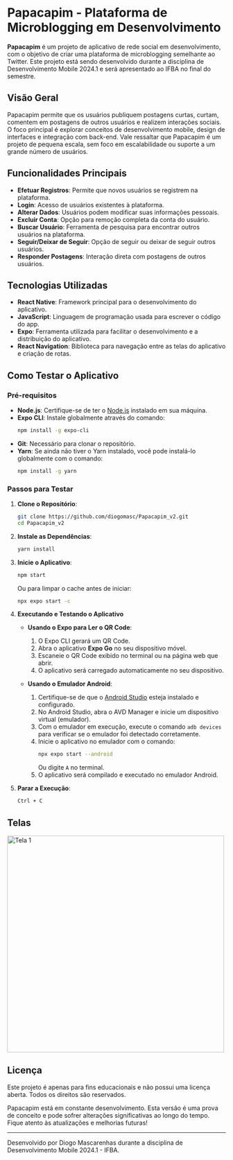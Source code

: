 ﻿# Papacapim - Plataforma de Microblogging em Desenvolvimento

**Papacapim** é um projeto de aplicativo de rede social em desenvolvimento, com o objetivo de criar uma plataforma de microblogging semelhante ao Twitter. Este projeto está sendo desenvolvido durante a disciplina de Desenvolvimento Mobile 2024.1 e será apresentado ao IFBA no final do semestre.

## Visão Geral

Papacapim permite que os usuários publiquem postagens curtas, curtam, comentem em postagens de outros usuários e realizem interações sociais. O foco principal é explorar conceitos de desenvolvimento mobile, design de interfaces e integração com back-end. Vale ressaltar que Papacapim é um projeto de pequena escala, sem foco em escalabilidade ou suporte a um grande número de usuários.

## Funcionalidades Principais

- **Efetuar Registros**: Permite que novos usuários se registrem na plataforma.
- **Login**: Acesso de usuários existentes à plataforma.
- **Alterar Dados**: Usuários podem modificar suas informações pessoais.
- **Excluir Conta**: Opção para remoção completa da conta do usuário.
- **Buscar Usuário**: Ferramenta de pesquisa para encontrar outros usuários na plataforma.
- **Seguir/Deixar de Seguir**: Opção de seguir ou deixar de seguir outros usuários.
- **Responder Postagens**: Interação direta com postagens de outros usuários.

## Tecnologias Utilizadas

- **React Native**: Framework principal para o desenvolvimento do aplicativo.
- **JavaScript**: Linguagem de programação usada para escrever o código do app.
- **Expo**: Ferramenta utilizada para facilitar o desenvolvimento e a distribuição do aplicativo.
- **React Navigation**: Biblioteca para navegação entre as telas do aplicativo e criação de rotas.

## Como Testar o Aplicativo

### Pré-requisitos

- **Node.js**: Certifique-se de ter o [Node.js](https://nodejs.org/) instalado em sua máquina.
- **Expo CLI**: Instale globalmente através do comando:
  ```bash
  npm install -g expo-cli
  ```
- **Git**: Necessário para clonar o repositório.
- **Yarn**: Se ainda não tiver o Yarn instalado, você pode instalá-lo globalmente com o comando:
  ```bash
  npm install -g yarn
  ```

### Passos para Testar

1. **Clone o Repositório**:

   ```bash
   git clone https://github.com/diogomasc/Papacapim_v2.git
   cd Papacapim_v2
   ```

2. **Instale as Dependências**:

   ```bash
   yarn install
   ```

3. **Inicie o Aplicativo**:

   ```bash
   npm start
   ```

   Ou para limpar o cache antes de iniciar:

   ```bash
   npx expo start -c
   ```

4. **Executando e Testando o Aplicativo**

   - **Usando o Expo para Ler o QR Code**:

     1. O Expo CLI gerará um QR Code.
     2. Abra o aplicativo **Expo Go** no seu dispositivo móvel.
     3. Escaneie o QR Code exibido no terminal ou na página web que abrir.
     4. O aplicativo será carregado automaticamente no seu dispositivo.

   - **Usando o Emulador Android**:
     1. Certifique-se de que o [Android Studio](https://developer.android.com/studio?hl=pt-br) esteja instalado e configurado.
     2. No Android Studio, abra o AVD Manager e inicie um dispositivo virtual (emulador).
     3. Com o emulador em execução, execute o comando `adb devices` para verificar se o emulador foi detectado corretamente.
     4. Inicie o aplicativo no emulador com o comando:
        ```bash
        npx expo start --android
        ```
        Ou digite `A` no terminal.
     5. O aplicativo será compilado e executado no emulador Android.

5. **Parar a Execução**:
   ```bash
   Ctrl + C
   ```

## Telas

<div style="display: flex; overflow-x: auto;">
   <img src="https://github.com/user-attachments/assets/7f701fb4-b6fb-40c2-98e3-ccfb0c6f8dda" alt="Tela 1" style="height: 500px; margin-right: 10px;">
   <img src="https://github.com/user-attachments/assets/81caec5e-bbf0-4187-849c-70226bc1789a" alt="Tela 2" style="height: 500px; margin-right: 10px;">
   <img src="https://github.com/user-attachments/assets/7e2d5606-c6fb-4426-9f92-edac7e241c9b" alt="Tela 3" style="height: 500px; margin-right: 10px;">
   <img src="https://github.com/user-attachments/assets/6829c303-82ae-41f1-847c-89181d9db1d8" alt="Tela 4" style="height: 500px; margin-right: 10px;">
   <img src="https://github.com/user-attachments/assets/a5890b37-fc01-43dc-b641-e14d3bc01866" alt="Tela 5" style="height: 500px; margin-right: 10px;">
   <img src="https://github.com/user-attachments/assets/09a466f2-a023-4bd9-bfea-a1e4ebf7b93d" alt="Tela 6" style="height: 500px; margin-right: 10px;">
   <img src="https://github.com/user-attachments/assets/4f828c0e-424d-4592-b53f-1120bfa38799" alt="Tela 7" style="height: 500px; margin-right: 10px;">
   <img src="https://github.com/user-attachments/assets/22475936-e4cb-4787-9766-c1e1dd4d6326" alt="Tela 8" style="height: 500px; margin-right: 10px;">
   <img src="https://github.com/user-attachments/assets/769a4204-422a-4d03-bd66-7bfd5706cbd8" alt="Tela 9" style="height: 500px; margin-right: 10px;">
   <img src="https://github.com/user-attachments/assets/b763839f-cf54-4090-86ec-30a467af4e7c" alt="Tela 10" style="height: 500px; margin-right: 10px;">
   <img src="https://github.com/user-attachments/assets/3d2e747d-0e66-46fb-bbb4-1edb6d3a382e" alt="Tela 11" style="height: 500px; margin-right: 10px;">
   <img src="https://github.com/user-attachments/assets/794b367c-c54f-43dd-ba1d-204fca897403" alt="Tela 12" style="height: 500px; margin-right: 10px;">
   <img src="https://github.com/user-attachments/assets/af73523c-498c-41f3-b290-1759b390dc15" alt="Tela 13" style="height: 500px; margin-right: 10px;">
   <img src="https://github.com/user-attachments/assets/1cfe3e14-ddfe-4022-ab15-91932df2783d" alt="Tela 14" style="height: 500px; margin-right: 10px;">
   <img src="https://github.com/user-attachments/assets/7a135ab6-45f7-4cc4-bd31-e29f690058d9" alt="Tela 15" style="height: 500px; margin-right: 10px;">
   <img src="https://github.com/user-attachments/assets/0858c914-a810-40e5-8928-2449f595e2ad" alt="Tela 16" style="height: 500px; margin-right: 10px;">
   <img src="https://github.com/user-attachments/assets/1d013823-9da1-45e3-8525-74cf97ca1e97" alt="Tela 17" style="height: 500px; margin-right: 10px;">
</div>

## Licença

Este projeto é apenas para fins educacionais e não possui uma licença aberta. Todos os direitos são reservados.

Papacapim está em constante desenvolvimento. Esta versão é uma prova de conceito e pode sofrer alterações significativas ao longo do tempo. Fique atento às atualizações e melhorias futuras!

---

Desenvolvido por Diogo Mascarenhas durante a disciplina de Desenvolvimento Mobile 2024.1 - IFBA.
